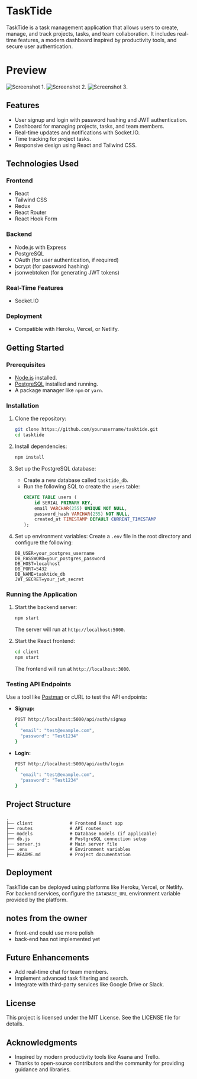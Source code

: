# TaskTide

TaskTide is a task management application that allows users to create, manage, and track projects, tasks, and team collaboration. It includes real-time features, a modern dashboard inspired by productivity tools, and secure user authentication.

# Preview

![ Screenshot 1](./public/images/image.png).
![ Screenshot 2](./public/images/images2.png).
![ Screenshot 3](./public/images/images3.png).


## Features
- User signup and login with password hashing and JWT authentication.
- Dashboard for managing projects, tasks, and team members.
- Real-time updates and notifications with Socket.IO.
- Time tracking for project tasks.
- Responsive design using React and Tailwind CSS.

## Technologies Used

### Frontend
- React
- Tailwind CSS
- Redux
- React Router
- React Hook Form

### Backend
- Node.js with Express
- PostgreSQL
- OAuth (for user authentication, if required)
- bcrypt (for password hashing)
- jsonwebtoken (for generating JWT tokens)

### Real-Time Features
- Socket.IO

### Deployment
- Compatible with Heroku, Vercel, or Netlify.

## Getting Started

### Prerequisites
- [Node.js](https://nodejs.org/) installed.
- [PostgreSQL](https://www.postgresql.org/) installed and running.
- A package manager like `npm` or `yarn`.

### Installation
1. Clone the repository:
   ```bash
   git clone https://github.com/yourusername/tasktide.git
   cd tasktide
   ```

2. Install dependencies:
   ```bash
   npm install
   ```

3. Set up the PostgreSQL database:
   - Create a new database called `tasktide_db`.
   - Run the following SQL to create the `users` table:
     ```sql
     CREATE TABLE users (
         id SERIAL PRIMARY KEY,
         email VARCHAR(255) UNIQUE NOT NULL,
         password_hash VARCHAR(255) NOT NULL,
         created_at TIMESTAMP DEFAULT CURRENT_TIMESTAMP
     );
     ```

4. Set up environment variables:
   Create a `.env` file in the root directory and configure the following:
   ```env
   DB_USER=your_postgres_username
   DB_PASSWORD=your_postgres_password
   DB_HOST=localhost
   DB_PORT=5432
   DB_NAME=tasktide_db
   JWT_SECRET=your_jwt_secret
   ```

### Running the Application
1. Start the backend server:
   ```bash
   npm start
   ```
   The server will run at `http://localhost:5000`.

2. Start the React frontend:
   ```bash
   cd client
   npm start
   ```
   The frontend will run at `http://localhost:3000`.

### Testing API Endpoints
Use a tool like [Postman](https://www.postman.com/) or cURL to test the API endpoints:

- **Signup:**
  ```bash
  POST http://localhost:5000/api/auth/signup
  {
    "email": "test@example.com",
    "password": "Test1234"
  }
  ```

- **Login:**
  ```bash
  POST http://localhost:5000/api/auth/login
  {
    "email": "test@example.com",
    "password": "Test1234"
  }
  ```

## Project Structure
```plaintext
.
├── client              # Frontend React app
├── routes              # API routes
├── models              # Database models (if applicable)
├── db.js               # PostgreSQL connection setup
├── server.js           # Main server file
├── .env                # Environment variables
├── README.md           # Project documentation
```

## Deployment
TaskTide can be deployed using platforms like Heroku, Vercel, or Netlify. For backend services, configure the `DATABASE_URL` environment variable provided by the platform.

## notes from the owner
- front-end could use more polish
- back-end has not implemented yet

## Future Enhancements
- Add real-time chat for team members.
- Implement advanced task filtering and search.
- Integrate with third-party services like Google Drive or Slack.

## License
This project is licensed under the MIT License. See the LICENSE file for details.

## Acknowledgments
- Inspired by modern productivity tools like Asana and Trello.
- Thanks to open-source contributors and the community for providing guidance and libraries.

